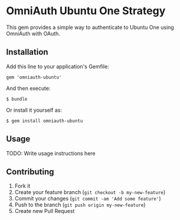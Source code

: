 # OmniAuth Ubuntu One Strategy

This gem provides a simple way to authenticate to Ubuntu One using OmniAuth with OAuth.

## Installation

Add this line to your application's Gemfile:

    gem 'omniauth-ubuntu'

And then execute:

    $ bundle

Or install it yourself as:

    $ gem install omniauth-ubuntu

## Usage

TODO: Write usage instructions here

## Contributing

1. Fork it
2. Create your feature branch (`git checkout -b my-new-feature`)
3. Commit your changes (`git commit -am 'Add some feature'`)
4. Push to the branch (`git push origin my-new-feature`)
5. Create new Pull Request
